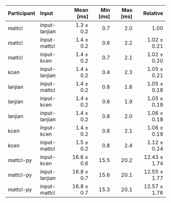 | Participant | Input | Mean [ms] | Min [ms] | Max [ms] | Relative |
|:---|:---|---:|---:|---:|---:|
| mattcl | input-lanjian | 1.3 ± 0.2 | 0.7 | 2.0 | 1.00 |
| mattcl | input-mattcl | 1.4 ± 0.2 | 0.6 | 2.2 | 1.02 ± 0.21 |
| mattcl | input-kcen | 1.4 ± 0.2 | 0.7 | 2.1 | 1.02 ± 0.20 |
| kcen | input-lanjian | 1.4 ± 0.2 | 0.4 | 2.3 | 1.05 ± 0.21 |
| lanjian | input-mattcl | 1.4 ± 0.2 | 0.8 | 1.8 | 1.05 ± 0.18 |
| lanjian | input-kcen | 1.4 ± 0.2 | 0.6 | 1.9 | 1.05 ± 0.19 |
| lanjian | input-lanjian | 1.4 ± 0.2 | 0.8 | 2.0 | 1.06 ± 0.18 |
| kcen | input-kcen | 1.4 ± 0.2 | 0.8 | 2.1 | 1.06 ± 0.19 |
| kcen | input-mattcl | 1.5 ± 0.2 | 0.8 | 2.4 | 1.12 ± 0.24 |
| mattcl-py | input-kcen | 16.6 ± 0.6 | 15.5 | 20.2 | 12.43 ± 1.74 |
| mattcl-py | input-lanjian | 16.8 ± 0.7 | 15.6 | 20.1 | 12.55 ± 1.77 |
| mattcl-py | input-mattcl | 16.8 ± 0.7 | 15.3 | 20.1 | 12.57 ± 1.76 |
